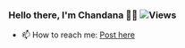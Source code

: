 ### Hello there, I'm Chandana 👋:smiley: ![Views](https://komarev.com/ghpvc/?username=Chandana047&color=orange)

- 📫 How to reach me: [Post here](https://github.com/Chandana047/Chandana047/issues)

